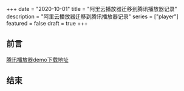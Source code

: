 +++
date = "2020-10-01"
title = "阿里云播放器迁移到腾讯播放器记录"
description = "阿里云播放器迁移到腾讯播放器记录"
series = ["player"]
featured = false
draft = true 
+++

## 前言
[腾讯播放器demo下载地址](https://github.com/tencentyun/SuperPlayer_Android)

## 结束


